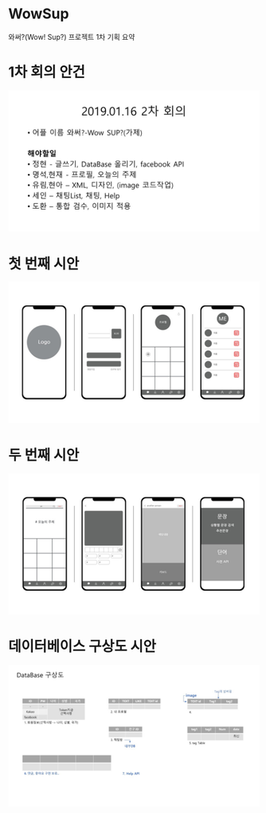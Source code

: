 # WowSup
와써?(Wow! Sup?) 프로젝트 1차 기획 요약

# 1차 회의 안건
![preview1](./app/src/main/res/drawable/january_16_2019_second_meeting.jpg)

# 첫 번째 시안
![preview2](./app/src/main/res/drawable/the_first_concept.jpg)

# 두 번째 시안
![preview3](./app/src/main/res/drawable/the_second_concept.jpg)

# 데이터베이스 구상도 시안
![preview4](./app/src/main/res/drawable/database_concepts.jpg)
